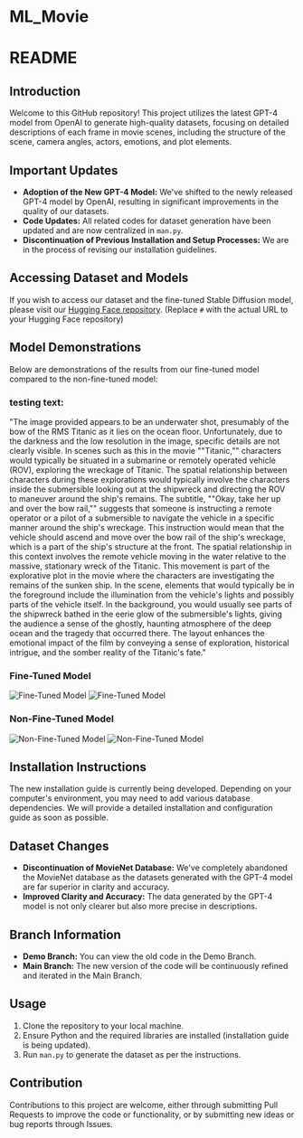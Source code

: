 # ML_Movie
# README

## Introduction

Welcome to this GitHub repository! This project utilizes the latest GPT-4 model from OpenAI to generate high-quality datasets, focusing on detailed descriptions of each frame in movie scenes, including the structure of the scene, camera angles, actors, emotions, and plot elements.

## Important Updates

- **Adoption of the New GPT-4 Model:** We've shifted to the newly released GPT-4 model by OpenAI, resulting in significant improvements in the quality of our datasets.
- **Code Updates:** All related codes for dataset generation have been updated and are now centralized in `man.py`.
- **Discontinuation of Previous Installation and Setup Processes:** We are in the process of revising our installation guidelines.

## Accessing Dataset and Models

If you wish to access our dataset and the fine-tuned Stable Diffusion model, please visit our [Hugging Face repository](https://huggingface.co/xr5418/ml-testing/tree/main). (Replace `#` with the actual URL to your Hugging Face repository)

## Model Demonstrations

Below are demonstrations of the results from our fine-tuned model compared to the non-fine-tuned model:


### testing text:
"The image provided appears to be an underwater shot, presumably of the bow of the RMS Titanic as it lies on the ocean floor. Unfortunately, due to the darkness and the low resolution in the image, specific details are not clearly visible.
In scenes such as this in the movie ""Titanic,"" characters would typically be situated in a submarine or remotely operated vehicle (ROV), exploring the wreckage of Titanic. The spatial relationship between characters during these explorations would typically involve the characters inside the submersible looking out at the shipwreck and directing the ROV to maneuver around the ship's remains.
The subtitle, ""Okay, take her up and over the bow rail,"" suggests that someone is instructing a remote operator or a pilot of a submersible to navigate the vehicle in a specific manner around the ship's wreckage. This instruction would mean that the vehicle should ascend and move over the bow rail of the ship's wreckage, which is a part of the ship's structure at the front.
The spatial relationship in this context involves the remote vehicle moving in the water relative to the massive, stationary wreck of the Titanic. This movement is part of the explorative plot in the movie where the characters are investigating the remains of the sunken ship.
In the scene, elements that would typically be in the foreground include the illumination from the vehicle's lights and possibly parts of the vehicle itself. In the background, you would usually see parts of the shipwreck bathed in the eerie glow of the submersible's lights, giving the audience a sense of the ghostly, haunting atmosphere of the deep ocean and the tragedy that occurred there. The layout enhances the emotional impact of the film by conveying a sense of exploration, historical intrigue, and the somber reality of the Titanic's fate."
### Fine-Tuned Model
![Fine-Tuned Model](1.2.png)
![Fine-Tuned Model](2.1.png)
### Non-Fine-Tuned Model
![Non-Fine-Tuned Model](1.1.png)
![Non-Fine-Tuned Model](2.2.png)

## Installation Instructions

The new installation guide is currently being developed. Depending on your computer's environment, you may need to add various database dependencies. We will provide a detailed installation and configuration guide as soon as possible.

## Dataset Changes

- **Discontinuation of MovieNet Database:** We've completely abandoned the MovieNet database as the datasets generated with the GPT-4 model are far superior in clarity and accuracy.
- **Improved Clarity and Accuracy:** The data generated by the GPT-4 model is not only clearer but also more precise in descriptions.

## Branch Information

- **Demo Branch:** You can view the old code in the Demo Branch.
- **Main Branch:** The new version of the code will be continuously refined and iterated in the Main Branch.

## Usage

1. Clone the repository to your local machine.
2. Ensure Python and the required libraries are installed (installation guide is being updated).
3. Run `man.py` to generate the dataset as per the instructions.

## Contribution

Contributions to this project are welcome, either through submitting Pull Requests to improve the code or functionality, or by submitting new ideas or bug reports through Issues.
